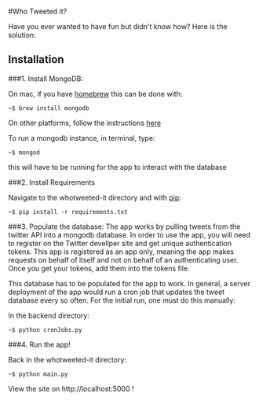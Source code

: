 #Who Tweeted it?

Have you ever wanted to have fun but didn't know how?
Here is the solution:

Installation
--------------------

###1. Install MongoDB:

On mac, if you have [homebrew](http://brew.sh/) this can be done with:

````shell
~$ brew install mongodb
````

On other platforms, follow the instructions [here](http://docs.mongodb.org/manual/installation/)

To run a mongodb instance, in terminal, type:

````shell
~$ mongod
````
this will have to be running for the app to interact with the database


###2. Install Requirements

Navigate to the whotweeted-it directory and with [pip](http://pip.readthedocs.org/en/latest/installing.html):

````shell
~$ pip install -r requirements.txt
````

###3. Populate the database:
The app works by pulling tweets from the twitter API into a mongodb database. 
In order to use the app, you will need to register on the Twitter devellper site
and get unique authentication tokens. This app is registered as an app only, meaning
the app makes requests on behalf of itself and not on behalf of an authenticating user.
Once you get your tokens, add them into the tokens file.

This database has to be populated for the app to work. In general, a server
deployment of the app would run a cron job that updates the tweet database
every so often. For the initial run, one must do this manually:

In the backend directory: 

````shell
~$ python cronJobs.py 
````

###4. Run the app!

Back in the whotweeted-it directory:

````shell
~$ python main.py
````
View the site on http://localhost:5000   !

